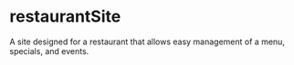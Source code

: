 restaurantSite
==============

A site designed for a restaurant that allows easy management of a menu, specials, and events.
